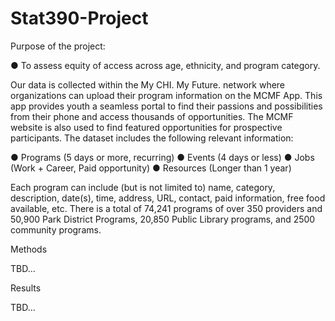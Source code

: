 # Stat390-Project

Purpose of the project: 

● To assess equity of access across age, ethnicity, and program category.

Our data is collected within the My CHI. My Future. network where organizations can upload their program information on the MCMF App. This app provides youth a seamless portal to find their passions and possibilities from their phone and access thousands of opportunities. The MCMF website is also used to find featured opportunities for prospective participants. The dataset includes the following relevant information:

● Programs (5 days or more, recurring)
● Events (4 days or less)
● Jobs (Work + Career, Paid opportunity)
● Resources (Longer than 1 year)

Each program can include (but is not limited to) name, category, description, date(s), time, address, URL, contact, paid information, free food available, etc. There is a total of 74,241 programs of over 350 providers and 50,900 Park District Programs, 20,850 Public Library programs, and 2500 community programs. 

Methods 

TBD...

Results

TBD...


